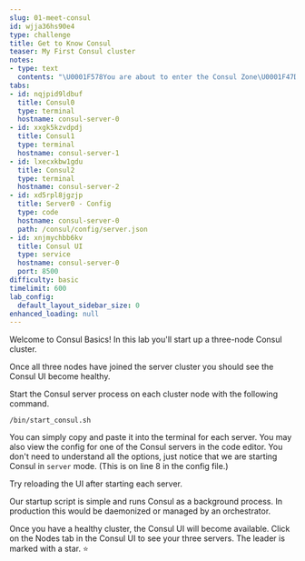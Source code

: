 ```yaml
---
slug: 01-meet-consul
id: wjja36hs90e4
type: challenge
title: Get to Know Consul
teaser: My First Consul cluster
notes:
- type: text
  contents: "\U0001F578️You are about to enter the Consul Zone\U0001F47D"
tabs:
- id: nqjpid9ldbuf
  title: Consul0
  type: terminal
  hostname: consul-server-0
- id: xxgk5kzvdpdj
  title: Consul1
  type: terminal
  hostname: consul-server-1
- id: lxecxkbw1gdu
  title: Consul2
  type: terminal
  hostname: consul-server-2
- id: xd5rpl8jgzjp
  title: Server0 - Config
  type: code
  hostname: consul-server-0
  path: /consul/config/server.json
- id: xnjmychbb6kv
  title: Consul UI
  type: service
  hostname: consul-server-0
  port: 8500
difficulty: basic
timelimit: 600
lab_config:
  default_layout_sidebar_size: 0
enhanced_loading: null
---
```

Welcome to Consul Basics! In this lab you'll start up a three-node Consul cluster.

Once all three nodes have joined the server cluster you should see the Consul UI become healthy.

Start the Consul server process on each cluster node with the following command.

```
/bin/start_consul.sh
```

You can simply copy and paste it into the terminal for each server. You may also view the config for one of the Consul servers in the code editor. You don't need to understand all the options, just notice that we are starting Consul in `server` mode. (This is on line 8 in the config file.)

Try reloading the UI after starting each server.

Our startup script is simple and runs Consul as a background process. In production this would be daemonized or managed by an orchestrator.

Once you have a healthy cluster, the Consul UI will become available. Click on the Nodes tab in the Consul UI to see your three servers. The leader is marked with a star. ⭐
